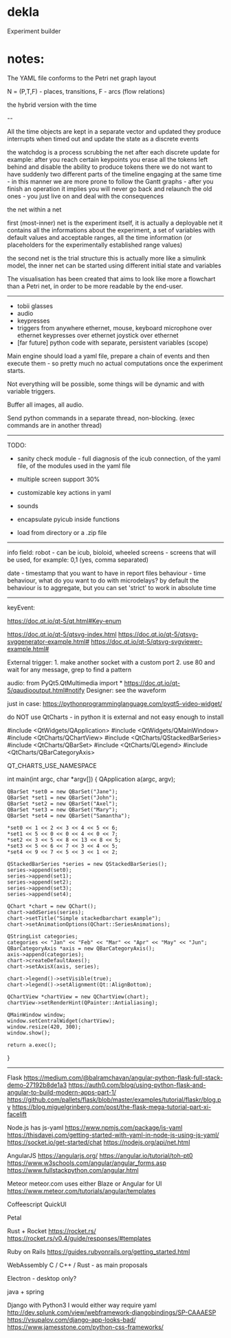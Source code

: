 # dekla
Experiment builder

# notes:

The YAML file conforms to the Petri net graph layout 

N = (P,T,F) - places, transitions, F - arcs (flow relations)

the hybrid version with the time 

--

All the time objects are kept in a separate vector and updated
they produce interrupts when timed out and update the state as a discrete events

the watchdog is a process scrubbing the net after each discrete update
for example: after you reach certain keypoints you erase all the tokens left behind
and disable the ability to produce tokens there
we do not want to have suddenly two different parts of the timeline engaging at the same time - in this manner we are more prone to follow the Gantt graphs - after you finish an operation it implies you will never go back and relaunch the old ones - you just live on and deal with the consequences

the net within a net

first (most-inner) net is the experiment itself, it is actually a deployable net
it contains all the informations about the experiment, a set of variables with default values and acceptable ranges, all the time information (or placeholders for the experimentally established range values)

the second net is the trial structure
this is actually more like a simulink model, the inner net can be started using different initial state and variables 











The visualisation has been created that aims to look like more a flowchart than a Petri net, in order to be more readable by the end-user.




---


- tobii glasses
- audio
- keypresses
- triggers from anywhere
  ethernet, mouse, keyboard
    microphone over ethernet
    keypresses over ethernet
    joystick over ethernet
- [far future] python code with separate, persistent variables (scope)

Main engine should load a yaml file, prepare a chain
of events and then execute them - so pretty much
no actual computations once the experiment starts.

Not everything will be possible, some things will
be dynamic and with variable triggers.

Buffer all images, all audio. 

Send python commands in a separate thread, non-blocking. (exec commands are in another thread)

---

TODO:

- sanity check module - full diagnosis of the icub connection, of the yaml file,
  of the modules used in the yaml file
  
  


- multiple screen support 30%
- customizable key actions in yaml
- sounds
- encapsulate pyicub inside functions

- load from directory or a .zip file

---

info field:
  robot - can be icub, bioloid, wheeled
  screens - screens that will be used, for example: 0,1 (yes, comma separated)
 
  date - timestamp that you want to have in report files
  behaviour - time behaviour, what do you want to do with microdelays? by default
   the behaviour is to aggregate, but you can set 'strict' to work in absolute time

        
---

keyEvent:

https://doc.qt.io/qt-5/qt.html#Key-enum



https://doc.qt.io/qt-5/qtsvg-index.html
https://doc.qt.io/qt-5/qtsvg-svggenerator-example.html#
https://doc.qt.io/qt-5/qtsvg-svgviewer-example.html#



External trigger:
        1. make another socket with a custom port
        2. use 80 and wait for any message, grep to find a pattern



audio:
from PyQt5.QtMultimedia import *
https://doc.qt.io/qt-5/qaudiooutput.html#notify
Designer: see the waveform


just in case:
https://pythonprogramminglanguage.com/pyqt5-video-widget/







do NOT use QtCharts - in python it is external
and not easy enough to install



#include <QtWidgets/QApplication>
#include <QtWidgets/QMainWindow>
#include <QtCharts/QChartView>
#include <QtCharts/QStackedBarSeries>
#include <QtCharts/QBarSet>
#include <QtCharts/QLegend>
#include <QtCharts/QBarCategoryAxis>

QT_CHARTS_USE_NAMESPACE

int main(int argc, char *argv[])
{
    QApplication a(argc, argv);

    QBarSet *set0 = new QBarSet("Jane");
    QBarSet *set1 = new QBarSet("John");
    QBarSet *set2 = new QBarSet("Axel");
    QBarSet *set3 = new QBarSet("Mary");
    QBarSet *set4 = new QBarSet("Samantha");

    *set0 << 1 << 2 << 3 << 4 << 5 << 6;
    *set1 << 5 << 0 << 0 << 4 << 0 << 7;
    *set2 << 3 << 5 << 8 << 13 << 8 << 5;
    *set3 << 5 << 6 << 7 << 3 << 4 << 5;
    *set4 << 9 << 7 << 5 << 3 << 1 << 2;

    QStackedBarSeries *series = new QStackedBarSeries();
    series->append(set0);
    series->append(set1);
    series->append(set2);
    series->append(set3);
    series->append(set4);

    QChart *chart = new QChart();
    chart->addSeries(series);
    chart->setTitle("Simple stackedbarchart example");
    chart->setAnimationOptions(QChart::SeriesAnimations);

    QStringList categories;
    categories << "Jan" << "Feb" << "Mar" << "Apr" << "May" << "Jun";
    QBarCategoryAxis *axis = new QBarCategoryAxis();
    axis->append(categories);
    chart->createDefaultAxes();
    chart->setAxisX(axis, series);

    chart->legend()->setVisible(true);
    chart->legend()->setAlignment(Qt::AlignBottom);

    QChartView *chartView = new QChartView(chart);
    chartView->setRenderHint(QPainter::Antialiasing);

    QMainWindow window;
    window.setCentralWidget(chartView);
    window.resize(420, 300);
    window.show();

    return a.exec();
}




------



Flask
        https://medium.com/@balramchavan/angular-python-flask-full-stack-demo-27192b8de1a3
        https://auth0.com/blog/using-python-flask-and-angular-to-build-modern-apps-part-1/
        https://github.com/pallets/flask/blob/master/examples/tutorial/flaskr/blog.py
        https://blog.miguelgrinberg.com/post/the-flask-mega-tutorial-part-xi-facelift
        
        
        
        

Node.js
        has js-yaml
                https://www.npmjs.com/package/js-yaml
        https://thisdavej.com/getting-started-with-yaml-in-node-js-using-js-yaml/
        https://socket.io/get-started/chat
        https://nodejs.org/api/net.html

AngularJS
        https://angularjs.org/
        https://angular.io/tutorial/toh-pt0
        https://www.w3schools.com/angular/angular_forms.asp
        https://www.fullstackpython.com/angular.html
        
        
Meteor
        meteor.com
        uses either Blaze or Angular for UI
        https://www.meteor.com/tutorials/angular/templates

Coffeescript
QuickUI


Petal


Rust + Rocket
        https://rocket.rs/
        https://rocket.rs/v0.4/guide/responses/#templates
        
        
Ruby on Rails
        https://guides.rubyonrails.org/getting_started.html



        
WebAssembly
        C / C++ / Rust - as main proposals
  

Electron - desktop only?

java + spring



Django with Python3
        I would either way require yaml
        http://dev.splunk.com/view/webframework-djangobindings/SP-CAAAESP
        https://vsupalov.com/django-app-looks-bad/
        https://www.jamesstone.com/python-css-frameworks/
